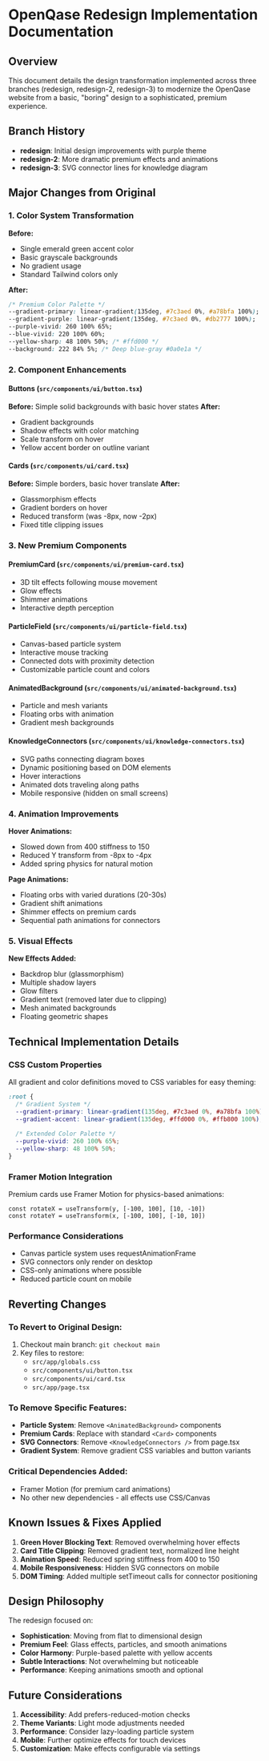 # OpenQase Redesign Implementation Documentation

## Overview
This document details the design transformation implemented across three branches (redesign, redesign-2, redesign-3) to modernize the OpenQase website from a basic, "boring" design to a sophisticated, premium experience.

## Branch History
- **redesign**: Initial design improvements with purple theme
- **redesign-2**: More dramatic premium effects and animations
- **redesign-3**: SVG connector lines for knowledge diagram

## Major Changes from Original

### 1. Color System Transformation

**Before:**
- Single emerald green accent color
- Basic grayscale backgrounds
- No gradient usage
- Standard Tailwind colors only

**After:**
```css
/* Premium Color Palette */
--gradient-primary: linear-gradient(135deg, #7c3aed 0%, #a78bfa 100%);
--gradient-purple: linear-gradient(135deg, #7c3aed 0%, #db2777 100%);
--purple-vivid: 260 100% 65%;
--blue-vivid: 220 100% 60%;
--yellow-sharp: 48 100% 50%; /* #ffd000 */
--background: 222 84% 5%; /* Deep blue-gray #0a0e1a */
```

### 2. Component Enhancements

#### Buttons (`src/components/ui/button.tsx`)
**Before:** Simple solid backgrounds with basic hover states
**After:** 
- Gradient backgrounds
- Shadow effects with color matching
- Scale transform on hover
- Yellow accent border on outline variant

#### Cards (`src/components/ui/card.tsx`)
**Before:** Simple borders, basic hover translate
**After:**
- Glassmorphism effects
- Gradient borders on hover
- Reduced transform (was -8px, now -2px)
- Fixed title clipping issues

### 3. New Premium Components

#### PremiumCard (`src/components/ui/premium-card.tsx`)
- 3D tilt effects following mouse movement
- Glow effects
- Shimmer animations
- Interactive depth perception

#### ParticleField (`src/components/ui/particle-field.tsx`)
- Canvas-based particle system
- Interactive mouse tracking
- Connected dots with proximity detection
- Customizable particle count and colors

#### AnimatedBackground (`src/components/ui/animated-background.tsx`)
- Particle and mesh variants
- Floating orbs with animation
- Gradient mesh backgrounds

#### KnowledgeConnectors (`src/components/ui/knowledge-connectors.tsx`)
- SVG paths connecting diagram boxes
- Dynamic positioning based on DOM elements
- Hover interactions
- Animated dots traveling along paths
- Mobile responsive (hidden on small screens)

### 4. Animation Improvements

**Hover Animations:**
- Slowed down from 400 stiffness to 150
- Reduced Y transform from -8px to -4px
- Added spring physics for natural motion

**Page Animations:**
- Floating orbs with varied durations (20-30s)
- Gradient shift animations
- Shimmer effects on premium cards
- Sequential path animations for connectors

### 5. Visual Effects

**New Effects Added:**
- Backdrop blur (glassmorphism)
- Multiple shadow layers
- Glow filters
- Gradient text (removed later due to clipping)
- Mesh animated backgrounds
- Floating geometric shapes

## Technical Implementation Details

### CSS Custom Properties
All gradient and color definitions moved to CSS variables for easy theming:
```css
:root {
  /* Gradient System */
  --gradient-primary: linear-gradient(135deg, #7c3aed 0%, #a78bfa 100%);
  --gradient-accent: linear-gradient(135deg, #ffd000 0%, #ffb800 100%);
  
  /* Extended Color Palette */
  --purple-vivid: 260 100% 65%;
  --yellow-sharp: 48 100% 50%;
}
```

### Framer Motion Integration
Premium cards use Framer Motion for physics-based animations:
```tsx
const rotateX = useTransform(y, [-100, 100], [10, -10])
const rotateY = useTransform(x, [-100, 100], [-10, 10])
```

### Performance Considerations
- Canvas particle system uses requestAnimationFrame
- SVG connectors only render on desktop
- CSS-only animations where possible
- Reduced particle count on mobile

## Reverting Changes

### To Revert to Original Design:
1. Checkout main branch: `git checkout main`
2. Key files to restore:
   - `src/app/globals.css`
   - `src/components/ui/button.tsx`
   - `src/components/ui/card.tsx`
   - `src/app/page.tsx`

### To Remove Specific Features:
- **Particle System**: Remove `<AnimatedBackground>` components
- **Premium Cards**: Replace with standard `<Card>` components
- **SVG Connectors**: Remove `<KnowledgeConnectors />` from page.tsx
- **Gradient System**: Remove gradient CSS variables and button variants

### Critical Dependencies Added:
- Framer Motion (for premium card animations)
- No other new dependencies - all effects use CSS/Canvas

## Known Issues & Fixes Applied

1. **Green Hover Blocking Text**: Removed overwhelming hover effects
2. **Card Title Clipping**: Removed gradient text, normalized line height
3. **Animation Speed**: Reduced spring stiffness from 400 to 150
4. **Mobile Responsiveness**: Hidden SVG connectors on mobile
5. **DOM Timing**: Added multiple setTimeout calls for connector positioning

## Design Philosophy

The redesign focused on:
- **Sophistication**: Moving from flat to dimensional design
- **Premium Feel**: Glass effects, particles, and smooth animations
- **Color Harmony**: Purple-based palette with yellow accents
- **Subtle Interactions**: Not overwhelming but noticeable
- **Performance**: Keeping animations smooth and optional

## Future Considerations

1. **Accessibility**: Add prefers-reduced-motion checks
2. **Theme Variants**: Light mode adjustments needed
3. **Performance**: Consider lazy-loading particle system
4. **Mobile**: Further optimize effects for touch devices
5. **Customization**: Make effects configurable via settings